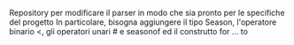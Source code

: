 Repository per modificare il parser in modo che sia pronto per le specifiche del progetto
In particolare, bisogna aggiungere il tipo Season, l'operatore binario <, gli operatori unari # e seasonof ed il construtto for ... to 
